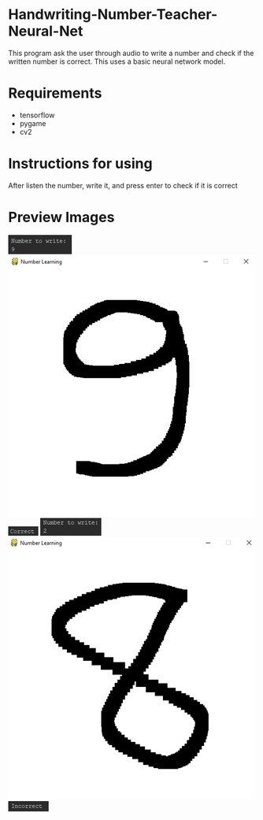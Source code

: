 # Handwriting-Number-Teacher-Neural-Net
This program ask the user through audio to write a number and check if the written number is correct. This uses a basic neural network model.

# Requirements

- tensorflow
- pygame
- cv2

# Instructions for using
After listen the number, write it, and press enter to check if it is correct

# Preview Images

![alt text](https://github.com/reon150/Handwriting-Number-Teacher-Neural-Net/blob/master/screenshots/Screenshot_1.png)
![alt text](https://github.com/reon150/Handwriting-Number-Teacher-Neural-Net/blob/master/screenshots/Screenshot_2.png)
![alt text](https://github.com/reon150/Handwriting-Number-Teacher-Neural-Net/blob/master/screenshots/Screenshot_3.png)
![alt text](https://github.com/reon150/Handwriting-Number-Teacher-Neural-Net/blob/master/screenshots/Screenshot_4.png)
![alt text](https://github.com/reon150/Handwriting-Number-Teacher-Neural-Net/blob/master/screenshots/Screenshot_5.png)
![alt text](https://github.com/reon150/Handwriting-Number-Teacher-Neural-Net/blob/master/screenshots/Screenshot_6.png)
